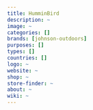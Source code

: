 ```yaml
---
title: HumminBird
description: ~
image: ~
categories: []
brands: [johnson-outdoors]
purposes: []
types: []
countries: []
logo: ~
website: ~
shop: ~
store-finder: ~
about: ~
wiki: ~
---
```

